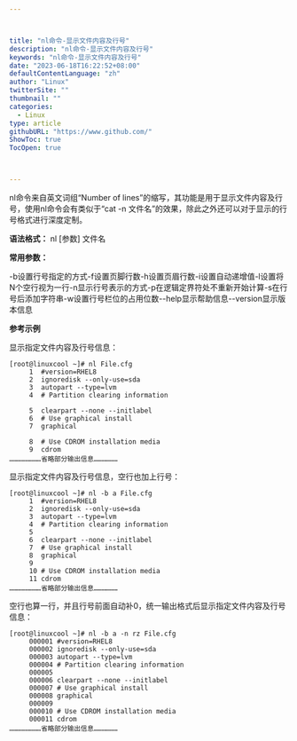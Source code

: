 ```yaml
---



title: "nl命令-显示文件内容及行号"
description: "nl命令-显示文件内容及行号"
keywords: "nl命令-显示文件内容及行号"
date: "2023-06-18T16:22:52+08:00"
defaultContentLanguage: "zh"
author: "Linux"
twitterSite: ""
thumbnail: ""
categories:
  - Linux
type: article
githubURL: "https://www.github.com/"
ShowToc: true
TocOpen: true



---
```


nl命令来自英文词组“Number of lines”的缩写，其功能是用于显示文件内容及行号，使用nl命令会有类似于“cat -n 文件名”的效果，除此之外还可以对于显示的行号格式进行深度定制。

**语法格式：** nl [参数] 文件名

**常用参数：**

-b设置行号指定的方式-f设置页脚行数-h设置页眉行数-i设置自动递增值-l设置将N个空行视为一行-n显示行号表示的方式-p在逻辑定界符处不重新开始计算-s在行号后添加字符串-w设置行号栏位的占用位数--help显示帮助信息--version显示版本信息

**参考示例**

显示指定文件内容及行号信息：

```
[root@linuxcool ~]# nl File.cfg
     1	#version=RHEL8
     2	ignoredisk --only-use=sda
     3	autopart --type=lvm
     4	# Partition clearing information

     5	clearpart --none --initlabel
     6	# Use graphical install
     7	graphical

     8	# Use CDROM installation media
     9	cdrom
……………………省略部分输出信息………………
```

显示指定文件内容及行号信息，空行也加上行号：

```
[root@linuxcool ~]# nl -b a File.cfg
     1	#version=RHEL8
     2	ignoredisk --only-use=sda
     3	autopart --type=lvm
     4	# Partition clearing information
     5
     6	clearpart --none --initlabel
     7	# Use graphical install
     8	graphical
     9
     10	# Use CDROM installation media
     11	cdrom
……………………省略部分输出信息………………
```

空行也算一行，并且行号前面自动补0，统一输出格式后显示指定文件内容及行号信息：

```
[root@linuxcool ~]# nl -b a -n rz File.cfg
     000001	#version=RHEL8
     000002	ignoredisk --only-use=sda
     000003	autopart --type=lvm
     000004	# Partition clearing information
     000005
     000006	clearpart --none --initlabel
     000007	# Use graphical install
     000008	graphical
     000009
     000010	# Use CDROM installation media
     000011	cdrom
……………………省略部分输出信息………………
```